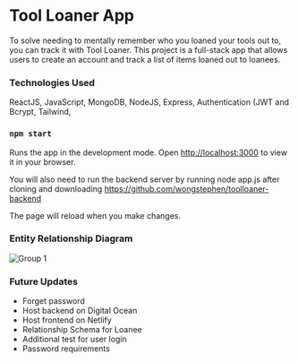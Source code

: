 # Tool Loaner App

To solve needing to mentally remember who you loaned your tools out to, you can track it with Tool Loaner.
This project is a full-stack app that allows users to create an account and track a list of items loaned out to loanees.

### Technologies Used

ReactJS, JavaScript, MongoDB, NodeJS, Express, Authentication (JWT and Bcrypt, Tailwind,

### `npm start`

Runs the app in the development mode.
Open [http://localhost:3000](http://localhost:3000) to view it in your browser.

You will also need to run the backend server by running node app.js after cloning and downloading https://github.com/wongstephen/toolloaner-backend

The page will reload when you make changes.

### Entity Relationship Diagram

![Group 1](https://user-images.githubusercontent.com/20288105/190870869-642f60a7-70ab-4828-b164-0234d8359904.png)

### Future Updates

- Forget password
- Host backend on Digital Ocean
- Host frontend on Netlify
- Relationship Schema for Loanee
- Additional test for user login
- Password requirements
